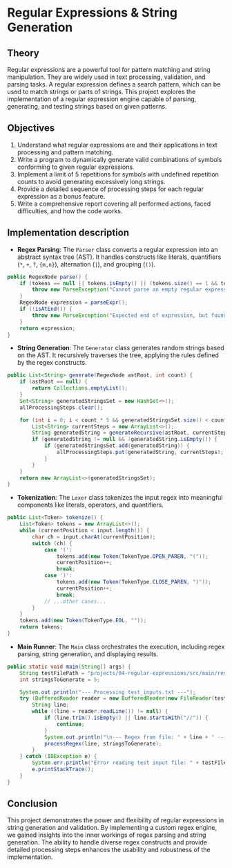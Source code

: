 # Regular Expressions & String Generation

## Theory

Regular expressions are a powerful tool for pattern matching and string manipulation. They are widely used in text processing, validation, and parsing tasks. A regular expression defines a search pattern, which can be used to match strings or parts of strings. This project explores the implementation of a regular expression engine capable of parsing, generating, and testing strings based on given patterns.

## Objectives

1. Understand what regular expressions are and their applications in text processing and pattern matching.
2. Write a program to dynamically generate valid combinations of symbols conforming to given regular expressions.
3. Implement a limit of 5 repetitions for symbols with undefined repetition counts to avoid generating excessively long strings.
4. Provide a detailed sequence of processing steps for each regular expression as a bonus feature.
5. Write a comprehensive report covering all performed actions, faced difficulties, and how the code works.

## Implementation description

- **Regex Parsing**: The `Parser` class converts a regular expression into an abstract syntax tree (AST). It handles constructs like literals, quantifiers (`*`, `+`, `?`, `{m,n}`), alternation (`|`), and grouping (`()`).

```java
public RegexNode parse() {
    if (tokens == null || tokens.isEmpty() || (tokens.size() == 1 && tokens.get(0).type() == TokenType.EOL)) {
        throw new ParseException("Cannot parse an empty regular expression.");
    }
    RegexNode expression = parseExpr();
    if (!isAtEnd()) {
        throw new ParseException("Expected end of expression, but found token: " + peek() + " at position " + current);
    }
    return expression;
}
```

- **String Generation**: The `Generator` class generates random strings based on the AST. It recursively traverses the tree, applying the rules defined by the regex constructs.

```java
public List<String> generate(RegexNode astRoot, int count) {
    if (astRoot == null) {
        return Collections.emptyList();
    }
    Set<String> generatedStringsSet = new HashSet<>();
    allProcessingSteps.clear();

    for (int i = 0; i < count * 5 && generatedStringsSet.size() < count; i++) {
        List<String> currentSteps = new ArrayList<>();
        String generatedString = generateRecursive(astRoot, currentSteps);
        if (generatedString != null && !generatedString.isEmpty()) {
            if (generatedStringsSet.add(generatedString)) {
                allProcessingSteps.put(generatedString, currentSteps);
            }
        }
    }
    return new ArrayList<>(generatedStringsSet);
}
```

- **Tokenization**: The `Lexer` class tokenizes the input regex into meaningful components like literals, operators, and quantifiers.

```java
public List<Token> tokenize() {
    List<Token> tokens = new ArrayList<>();
    while (currentPosition < input.length()) {
        char ch = input.charAt(currentPosition);
        switch (ch) {
            case '(':
                tokens.add(new Token(TokenType.OPEN_PAREN, "("));
                currentPosition++;
                break;
            case ')':
                tokens.add(new Token(TokenType.CLOSE_PAREN, ")"));
                currentPosition++;
                break;
            // ...other cases...
        }
    }
    tokens.add(new Token(TokenType.EOL, ""));
    return tokens;
}
```

- **Main Runner**: The `Main` class orchestrates the execution, including regex parsing, string generation, and displaying results.

```java
public static void main(String[] args) {
    String testFilePath = "projects/04-regular-expressions/src/main/resources/test_inputs.txt";
    int stringsToGenerate = 5;

    System.out.println("--- Processing test_inputs.txt ---");
    try (BufferedReader reader = new BufferedReader(new FileReader(testFilePath))) {
        String line;
        while ((line = reader.readLine()) != null) {
            if (line.trim().isEmpty() || line.startsWith("//")) {
                continue;
            }
            System.out.println("\n--- Regex from file: " + line + " ---");
            processRegex(line, stringsToGenerate);
        }
    } catch (IOException e) {
        System.err.println("Error reading test input file: " + testFilePath);
        e.printStackTrace();
    }
}
```

## Conclusion

This project demonstrates the power and flexibility of regular expressions in string generation and validation. By implementing a custom regex engine, we gained insights into the inner workings of regex parsing and string generation. The ability to handle diverse regex constructs and provide detailed processing steps enhances the usability and robustness of the implementation.
